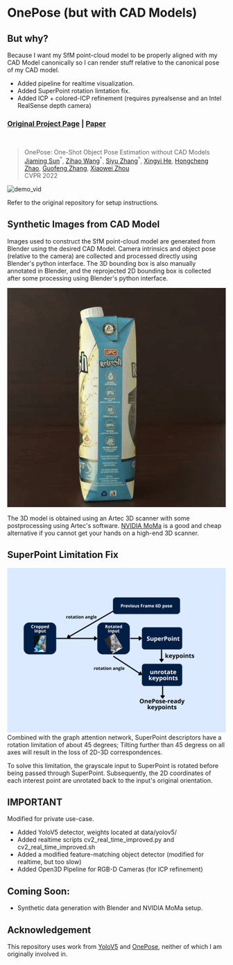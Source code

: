 # OnePose (but with CAD Models)
## But why?
Because I want my SfM point-cloud model to be properly aligned with my CAD Model canonically so I can render stuff relative to the canonical pose of my CAD model.

- Added pipeline for realtime visualization.
- Added SuperPoint rotation limtation fix.
- Added ICP + colored-ICP refinement (requires pyrealsense and an Intel RealSense depth camera)

### [Original Project Page](https://zju3dv.github.io/onepose) | [Paper](https://arxiv.org/pdf/2205.12257.pdf)
<br/>

> OnePose: One-Shot Object Pose Estimation without CAD Models  
> [Jiaming Sun](https://jiamingsun.ml)<sup>\*</sup>, [Zihao Wang](http://zihaowang.xyz/)<sup>\*</sup>, [Siyu Zhang](https://derizsy.github.io/)<sup>\*</sup>, [Xingyi He](https://github.com/hxy-123/), [Hongcheng Zhao](https://github.com/HongchengZhao), [Guofeng Zhang](http://www.cad.zju.edu.cn/home/gfzhang/), [Xiaowei Zhou](https://xzhou.me)   
> CVPR 2022  

![demo_vid](assets/realtimebysia.gif)

Refer to the original repository for setup instructions.

## Synthetic Images from CAD Model
Images used to construct the SfM point-cloud model are generated from Blender using the desired CAD Model. Camera intrinsics and object pose (relative to the camera) are collected and processed directly using Blender's python interface. The 3D bounding box is also manually annotated in Blender, and the reprojected 2D bounding box is collected after some processing using Blender's python interface.

![demo_vid](assets/synthetic_ufcoco.gif)

The 3D model is obtained using an Artec 3D scanner with some postprocessing using Artec's software. [NVIDIA MoMa](https://nvlabs.github.io/nvdiffrec/) is a good and cheap alternative if you cannot get your hands on a high-end 3D scanner.

## SuperPoint Limitation Fix
![sppfix](assets/sppfix.png)
Combined with the graph attention network, SuperPoint descriptors have a rotation limitation of about 45 degrees; Tilting further than 45 degress on all axes will result in the loss of 2D-3D correspondences.

To solve this limitation, the grayscale input to SuperPoint is rotated before being passed through SuperPoint. Subsequently, the 2D coordinates of each interest point are unrotated back to the input's original orientation.

## IMPORTANT
Modified for private use-case.

- Added YoloV5 detector, weights located at data/yolov5/
- Added realtime scripts cv2_real_time_improved.py and cv2_real_time_improved.sh
- Added a modified feature-matching object detector (modified for realtime, but too slow)
- Added Open3D Pipeline for RGB-D Cameras (for ICP refinement)

## Coming Soon:
- Synthetic data generation with Blender and NVIDIA MoMa setup.

## Acknowledgement
This repository uses work from [YoloV5](https://github.com/ultralytics/yolov5) and [OnePose](https://github.com/zju3dv/OnePose), neither of which I am originally involved in.
